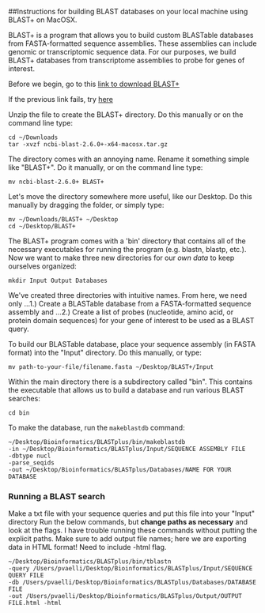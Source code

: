 ##Instructions for building BLAST databases on your local machine using BLAST+ on MacOSX.

BLAST+ is a program that allows you to build custom BLASTable databases from FASTA-formatted sequence assemblies. These assemblies can include genomic or transcriptomic sequence data. For our purposes, we build BLAST+ databases from transcriptome assemblies to probe for genes of interest.

Before we begin, go to this [link to download BLAST+](ftp://ftp.ncbi.nlm.nih.gov/blast/executables/blast+/LATEST/)  

If the previous link fails, try [here](https://blast.ncbi.nlm.nih.gov/Blast.cgi?PAGE_TYPE=BlastDocs&DOC_TYPE=Download)


Unzip the file to create the BLAST+ directory. Do this manually or on the command line type:
```
cd ~/Downloads
tar -xvzf ncbi-blast-2.6.0+-x64-macosx.tar.gz
```
The directory comes with an annoying name. Rename it something simple like "BLAST+". Do it manually, or on the command line type:
```
mv ncbi-blast-2.6.0+ BLAST+
```

Let's move the directory somewhere more useful, like our Desktop. Do this manually by dragging the folder, or simply type:
```
mv ~/Downloads/BLAST+ ~/Desktop
cd ~/Desktop/BLAST+
```

The BLAST+ program comes with a 'bin' directory that contains all of the necessary executables for running the program (e.g. blastn, blastp, etc.). Now we want to make three new directories for our *own data* to keep ourselves organized:
```
mkdir Input Output Databases
```

We've created three directories with intuitive names. From here, we need only 
...1.) Create a BLASTable database from a FASTA-formatted sequence assembly and 
...2.) Create a list of probes (nucleotide, amino acid, or protein domain sequences) for your gene of interest to be used as a BLAST query.

To build our BLASTable database, place your sequence assembly (in FASTA format) into the "Input" directory. Do this manually, or type:
```
mv path-to-your-file/filename.fasta ~/Desktop/BLAST+/Input
```

Within the main directory there is a subdirectory called "bin". This contains the executable that allows us to build a database and run various BLAST searches:

```
cd bin
```

To make the database, run the `makeblastdb` command: 

```
~/Desktop/Bioinformatics/BLASTplus/bin/makeblastdb 
-in ~/Desktop/Bioinformatics/BLASTplus/Input/SEQUENCE ASSEMBLY FILE 
-dbtype nucl 
-parse_seqids 
-out ~/Desktop/Bioinformatics/BLASTplus/Databases/NAME FOR YOUR DATABASE
```

### Running a BLAST search
Make a txt file with your sequence queries and put this file into your "Input" directory
Run the below commands, but **change paths as necessary** and look at the flags. I have trouble running these commands without putting the explicit paths. 
Make sure to add output file names; here we are exporting data in HTML format! Need to include -html flag.

```
~/Desktop/Bioinformatics/BLASTplus/bin/tblastn 
-query /Users/pvaelli/Desktop/Bioinformatics/BLASTplus/Input/SEQUENCE QUERY FILE
-db /Users/pvaelli/Desktop/Bioinformatics/BLASTplus/Databases/DATABASE FILE
-out /Users/pvaelli/Desktop/Bioinformatics/BLASTplus/Output/OUTPUT FILE.html -html
```


